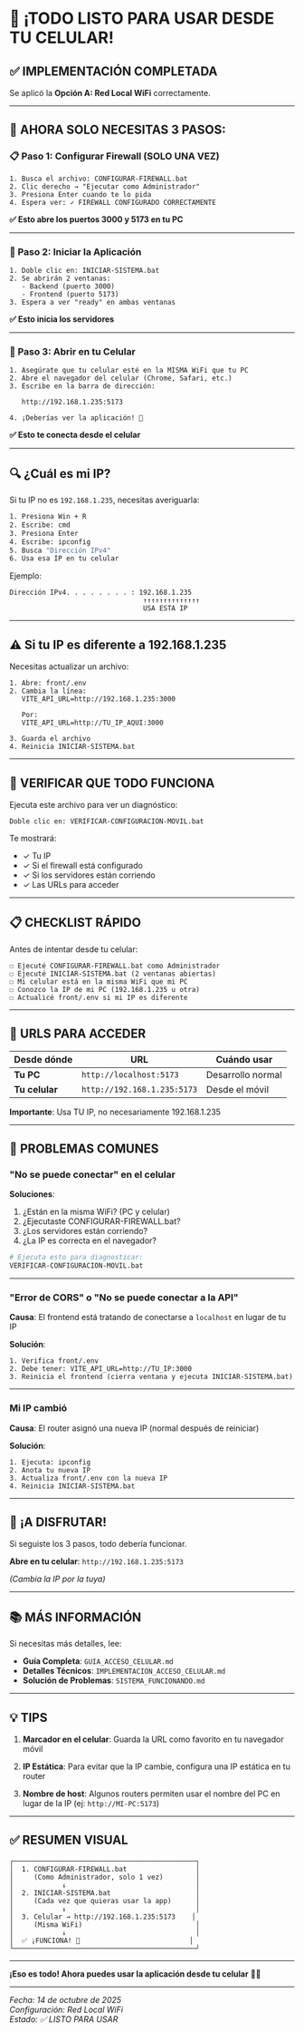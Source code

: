 # 📱 ¡TODO LISTO PARA USAR DESDE TU CELULAR!

## ✅ IMPLEMENTACIÓN COMPLETADA

Se aplicó la **Opción A: Red Local WiFi** correctamente.

---

## 🎯 AHORA SOLO NECESITAS 3 PASOS:

### 📋 Paso 1: Configurar Firewall (SOLO UNA VEZ)

```
1. Busca el archivo: CONFIGURAR-FIREWALL.bat
2. Clic derecho → "Ejecutar como Administrador"
3. Presiona Enter cuando te lo pida
4. Espera ver: ✓ FIREWALL CONFIGURADO CORRECTAMENTE
```

**✅ Esto abre los puertos 3000 y 5173 en tu PC**

---

### 🚀 Paso 2: Iniciar la Aplicación

```
1. Doble clic en: INICIAR-SISTEMA.bat
2. Se abrirán 2 ventanas:
   - Backend (puerto 3000)
   - Frontend (puerto 5173)
3. Espera a ver "ready" en ambas ventanas
```

**✅ Esto inicia los servidores**

---

### 📱 Paso 3: Abrir en tu Celular

```
1. Asegúrate que tu celular esté en la MISMA WiFi que tu PC
2. Abre el navegador del celular (Chrome, Safari, etc.)
3. Escribe en la barra de dirección:

   http://192.168.1.235:5173

4. ¡Deberías ver la aplicación! 🎉
```

**✅ Esto te conecta desde el celular**

---

## 🔍 ¿Cuál es mi IP?

Si tu IP no es `192.168.1.235`, necesitas averiguarla:

```cmd
1. Presiona Win + R
2. Escribe: cmd
3. Presiona Enter
4. Escribe: ipconfig
5. Busca "Dirección IPv4"
6. Usa esa IP en tu celular
```

Ejemplo:

```
Dirección IPv4. . . . . . . . : 192.168.1.235
                                 ↑↑↑↑↑↑↑↑↑↑↑↑↑↑
                                 USA ESTA IP
```

---

## ⚠️ Si tu IP es diferente a 192.168.1.235

Necesitas actualizar un archivo:

```
1. Abre: front/.env
2. Cambia la línea:
   VITE_API_URL=http://192.168.1.235:3000

   Por:
   VITE_API_URL=http://TU_IP_AQUI:3000

3. Guarda el archivo
4. Reinicia INICIAR-SISTEMA.bat
```

---

## 🧪 VERIFICAR QUE TODO FUNCIONA

Ejecuta este archivo para ver un diagnóstico:

```
Doble clic en: VERIFICAR-CONFIGURACION-MOVIL.bat
```

Te mostrará:

- ✓ Tu IP
- ✓ Si el firewall está configurado
- ✓ Si los servidores están corriendo
- ✓ Las URLs para acceder

---

## 📋 CHECKLIST RÁPIDO

Antes de intentar desde tu celular:

```
☐ Ejecuté CONFIGURAR-FIREWALL.bat como Administrador
☐ Ejecuté INICIAR-SISTEMA.bat (2 ventanas abiertas)
☐ Mi celular está en la misma WiFi que mi PC
☐ Conozco la IP de mi PC (192.168.1.235 u otra)
☐ Actualicé front/.env si mi IP es diferente
```

---

## 🎯 URLS PARA ACCEDER

| Desde dónde    | URL                         | Cuándo usar       |
| -------------- | --------------------------- | ----------------- |
| **Tu PC**      | `http://localhost:5173`     | Desarrollo normal |
| **Tu celular** | `http://192.168.1.235:5173` | Desde el móvil    |

**Importante**: Usa TU IP, no necesariamente 192.168.1.235

---

## 🚨 PROBLEMAS COMUNES

### "No se puede conectar" en el celular

**Soluciones**:

1. ¿Están en la misma WiFi? (PC y celular)
2. ¿Ejecutaste CONFIGURAR-FIREWALL.bat?
3. ¿Los servidores están corriendo?
4. ¿La IP es correcta en el navegador?

```bash
# Ejecuta esto para diagnosticar:
VERIFICAR-CONFIGURACION-MOVIL.bat
```

---

### "Error de CORS" o "No se puede conectar a la API"

**Causa**: El frontend está tratando de conectarse a `localhost` en lugar de tu IP

**Solución**:

```
1. Verifica front/.env
2. Debe tener: VITE_API_URL=http://TU_IP:3000
3. Reinicia el frontend (cierra ventana y ejecuta INICIAR-SISTEMA.bat)
```

---

### Mi IP cambió

**Causa**: El router asignó una nueva IP (normal después de reiniciar)

**Solución**:

```
1. Ejecuta: ipconfig
2. Anota tu nueva IP
3. Actualiza front/.env con la nueva IP
4. Reinicia INICIAR-SISTEMA.bat
```

---

## 🎊 ¡A DISFRUTAR!

Si seguiste los 3 pasos, todo debería funcionar.

**Abre en tu celular**: `http://192.168.1.235:5173`

_(Cambia la IP por la tuya)_

---

## 📚 MÁS INFORMACIÓN

Si necesitas más detalles, lee:

- **Guía Completa**: `GUIA_ACCESO_CELULAR.md`
- **Detalles Técnicos**: `IMPLEMENTACION_ACCESO_CELULAR.md`
- **Solución de Problemas**: `SISTEMA_FUNCIONANDO.md`

---

## 💡 TIPS

1. **Marcador en el celular**: Guarda la URL como favorito en tu navegador móvil

2. **IP Estática**: Para evitar que la IP cambie, configura una IP estática en tu router

3. **Nombre de host**: Algunos routers permiten usar el nombre del PC en lugar de la IP (ej: `http://MI-PC:5173`)

---

## ✅ RESUMEN VISUAL

```
┌─────────────────────────────────────────────┐
│  1. CONFIGURAR-FIREWALL.bat                 │
│     (Como Administrador, solo 1 vez)        │
│            ↓                                │
│  2. INICIAR-SISTEMA.bat                     │
│     (Cada vez que quieras usar la app)      │
│            ↓                                │
│  3. Celular → http://192.168.1.235:5173    │
│     (Misma WiFi)                            │
│            ↓                                │
│  ✅ ¡FUNCIONA! 🎉                           │
└─────────────────────────────────────────────┘
```

---

**¡Eso es todo! Ahora puedes usar la aplicación desde tu celular** 📱✨

---

_Fecha: 14 de octubre de 2025_  
_Configuración: Red Local WiFi_  
_Estado: ✅ LISTO PARA USAR_
